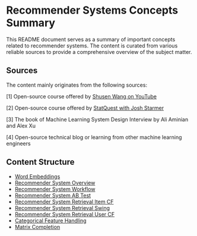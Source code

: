 # Recommender Systems Concepts Summary

This README document serves as a summary of important concepts related to recommender systems. The content is curated from various reliable sources to provide a comprehensive overview of the subject matter.

## Sources
The content mainly originates from the following sources:

[1] Open-source course offered by [Shusen Wang on YouTube](https://www.youtube.com/watch?v=5dTOPen28ts&list=PLvOO0btloRntAi-VnV06M1Bu0X1xljUUP&ab_channel=ShusenWang)

[2] Open-source course offered by [StatQuest with Josh Starmer](https://www.youtube.com/@statquest)

[3] The book of Machine Learning System Design Interview by Ali Aminian and Alex Xu

[4] Open-source technical blog or learning from other machine learning engineers

## Content Structure

- [Word Embeddings](./00_Word%20Embeddings.pdf)
- [Recommender System Overview](./01_Recommender%20System%20Overview.pdf)
- [Recommender System Workflow](./02_Recommender%20System%20Workflow.pdf)
- [Recommender System AB Test](./03_Recommender%20System%20AB%20Test.pdf)
- [Recommender System Retrieval Item CF](./04_Recommender%20System%20Retrieveal%20Item%20CF.pdf)
- [Recommender System Retrieval Swing](./05_Recommender%20Sysrem%20Retrieval%20Swing.pdf)
- [Recommender System Retrieval User CF](./06_Recommender%20System%20Retrieval%20User%20CF.pdf)
- [Categorical Feature Handling](/07_Categorical%20Features.pdf)
- [Matrix Completion](./08_Matrix%20Completion.pdf)